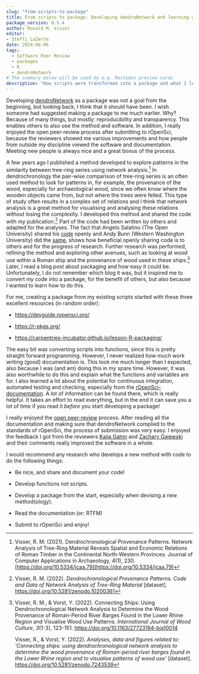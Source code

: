 ```yaml
---
slug: "from-scripts-to-package"
title: From scripts to package. Developing dendroNetwork and learning with rOpenSci
package_version: 0.5.4
author: Ronald M. Visser
editor:
- Steffi LaZerte
date: 2024-06-06
tags:
  - Software Peer Review
  - packages
  - R
  - dendroNetwork
# The summary below will be used by e.g. Mastodon preview cards
description: "How scripts were transformed into a package and what I learned in the process"
---
```



Developing [dendroNetwork](https://docs.ropensci.org/dendroNetwork/) as a package was not a goal from the beginning, but looking back, I think that it should have been. I wish someone had suggested making a package to me much earlier. Why? Because of many things, but mostly: reproducibility and transparency. This enables others to also use the method and software. In addition, I really enjoyed the open peer-review process after submitting to rOpenSci, because the reviewers showed me various improvements and how people from outside my discipline viewed the software and documentation. Meeting new people is always nice and a great bonus of the process.

A few years ago I published a method developed to explore patterns in the similarity between tree-ring series using network analysis.[^1] In dendrochronology the pair-wise comparison of tree-ring series is an often used method to look for patterns in, for example, the provenance of the wood, especially for archaeological wood, since we often know where the wooden objects came from, but not where the trees were felled. This type of study often results in a complex set of relations and I think that network analysis is a great method for visualising and analysing these relations without losing the complexity. I developed this method and shared the code with my publication.[^2] Part of the code had been written by others and adapted for the analyses. The fact that Angelo Salatino (The Open University) shared his [code](https://github.com/angelosalatino/CliquePercolationMethod-R) openly and Andy Bunn (Western Washington University) did the [same](https://github.com/AndyBunn/dplR/blob/master/R/rwi.stats.running.R), shows how beneficial openly sharing code is to others and for the progress of research. Further research was performed, refining the method and exploring other avenues, such as looking at wood use within a Roman ship and the provenance of wood used in these ships.[^3] Later, I read a blog post about packaging and how easy it could be. Unfortunately, I do not remember which blog it was, but it inspired me to convert my code into a package, for the benefit of others, but also because I wanted to learn how to do this.

[^1]: Visser, R. M. (2021). Dendrochronological Provenance Patterns. Network Analysis of Tree-Ring Material Reveals Spatial and Economic Relations of Roman Timber in the Continental North-Western Provinces. Journal of Computer Applications in Archaeology, 4(1), 230. [https://doi.org/10.5334/jcaa.79](https://doi.org/10.5334/jcaa.79)

[^2]: Visser, R. M. (2022). *Dendrochronological Provenance Patterns. Code and Data of Network Analysis of Tree-Ring Material* [dataset]. <https://doi.org/10.5281/zenodo.10200361>

[^3]: Visser, R. M., & Vorst, Y. (2022). Connecting Ships: Using Dendrochronological Network Analysis to Determine the Wood Provenance of Roman-Period River Barges Found in the Lower Rhine Region and Visualise Wood Use Patterns. *International Journal of Wood Culture*, *3*(1-3), 123-151. <https://doi.org/10.1163/27723194-bja10014>

    Visser, R., & Vorst, Y. (2022). *Analyses, data and figures related to: 'Connecting ships: using dendrochronological network analysis to determine the wood provenance of Roman-period river barges found in the Lower Rhine region and to visualise patterns of wood use'* [dataset]. <https://doi.org/10.5281/zenodo.7243539>

For me, creating a package from my existing scripts started with these three excellent resources (in random order):

-   <https://devguide.ropensci.org/>

-   <https://r-pkgs.org/>

-   <https://carpentries-incubator.github.io/lesson-R-packaging/>

The easy bit was converting scripts into functions, since this is pretty straight forward programming. However, I never realized how much work writing (good) documentation is. This took me much longer than I expected, also because I was (and am) doing this in my spare time. However, it was also worthwhile to do this and explain what the functions and variables are for. I also learned a lot about the potential for continuous integration, automated testing and checking, especially from the [rOpenSci-documentation](https://devguide.ropensci.org/). A lot of information can be found there, which is really helpful. It takes an effort to read everything, but in the end it can save you a lot of time if you read it *before* you start developing a package!

I really enjoyed the [open peer-review](https://github.com/ropensci/software-review/issues/627) process. After reading all the documentation and making sure that dendroNetwork complied to the standards of rOpenSci, the process of submission was very easy. I enjoyed the feedback I got from the reviewers [Kaija Gahm](https://kaijagahm.netlify.app/) and [Zachary Gajewski](https://github.com/gzach93) and their comments really improved the software in a whole.

I would recommend any research who develops a new method with code to do the following things:

-   Be nice, and share and document your code!

-   Develop functions not scripts.

-   Develop a package from the start, especially when devising a new method(ology).

-   Read the documentation (or: RTFM)

-   Submit to rOpenSci and enjoy!
